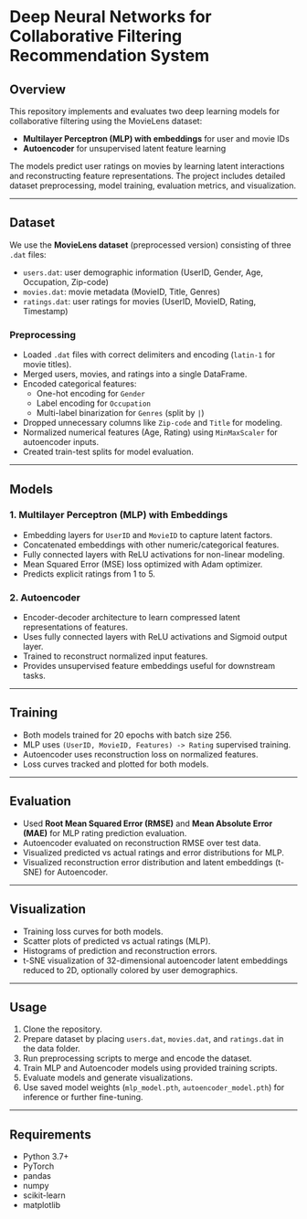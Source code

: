 # Deep Neural Networks for Collaborative Filtering Recommendation System

## Overview

This repository implements and evaluates two deep learning models for collaborative filtering using the MovieLens dataset:

- **Multilayer Perceptron (MLP) with embeddings** for user and movie IDs  
- **Autoencoder** for unsupervised latent feature learning

The models predict user ratings on movies by learning latent interactions and reconstructing feature representations. The project includes detailed dataset preprocessing, model training, evaluation metrics, and visualization.

---

## Dataset

We use the **MovieLens dataset** (preprocessed version) consisting of three `.dat` files:

- `users.dat`: user demographic information (UserID, Gender, Age, Occupation, Zip-code)  
- `movies.dat`: movie metadata (MovieID, Title, Genres)  
- `ratings.dat`: user ratings for movies (UserID, MovieID, Rating, Timestamp)

### Preprocessing

- Loaded `.dat` files with correct delimiters and encoding (`latin-1` for movie titles).  
- Merged users, movies, and ratings into a single DataFrame.  
- Encoded categorical features:  
  - One-hot encoding for `Gender`  
  - Label encoding for `Occupation`  
  - Multi-label binarization for `Genres` (split by `|`)  
- Dropped unnecessary columns like `Zip-code` and `Title` for modeling.  
- Normalized numerical features (Age, Rating) using `MinMaxScaler` for autoencoder inputs.  
- Created train-test splits for model evaluation.

---

## Models

### 1. Multilayer Perceptron (MLP) with Embeddings

- Embedding layers for `UserID` and `MovieID` to capture latent factors.  
- Concatenated embeddings with other numeric/categorical features.  
- Fully connected layers with ReLU activations for non-linear modeling.  
- Mean Squared Error (MSE) loss optimized with Adam optimizer.  
- Predicts explicit ratings from 1 to 5.

### 2. Autoencoder

- Encoder-decoder architecture to learn compressed latent representations of features.  
- Uses fully connected layers with ReLU activations and Sigmoid output layer.  
- Trained to reconstruct normalized input features.  
- Provides unsupervised feature embeddings useful for downstream tasks.

---

## Training

- Both models trained for 20 epochs with batch size 256.  
- MLP uses `(UserID, MovieID, Features) -> Rating` supervised training.  
- Autoencoder uses reconstruction loss on normalized features.  
- Loss curves tracked and plotted for both models.

---

## Evaluation

- Used **Root Mean Squared Error (RMSE)** and **Mean Absolute Error (MAE)** for MLP rating prediction evaluation.  
- Autoencoder evaluated on reconstruction RMSE over test data.  
- Visualized predicted vs actual ratings and error distributions for MLP.  
- Visualized reconstruction error distribution and latent embeddings (t-SNE) for Autoencoder.

---

## Visualization

- Training loss curves for both models.  
- Scatter plots of predicted vs actual ratings (MLP).  
- Histograms of prediction and reconstruction errors.  
- t-SNE visualization of 32-dimensional autoencoder latent embeddings reduced to 2D, optionally colored by user demographics.

---

## Usage

1. Clone the repository.
2. Prepare dataset by placing `users.dat`, `movies.dat`, and `ratings.dat` in the data folder.  
3. Run preprocessing scripts to merge and encode the dataset.  
4. Train MLP and Autoencoder models using provided training scripts.  
5. Evaluate models and generate visualizations.  
6. Use saved model weights (`mlp_model.pth`, `autoencoder_model.pth`) for inference or further fine-tuning.

---

## Requirements

- Python 3.7+  
- PyTorch  
- pandas  
- numpy  
- scikit-learn  
- matplotlib
